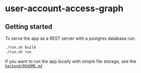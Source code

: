 # user-account-access-graph

## Getting started
To serve the app as a REST server with a postgres database run:
```sh
./run.sh build
./run.sh run
```
If you want to run the app locally with simple file storage, see the [`backend/README.md`](./backend/README.md)